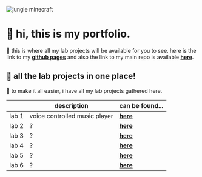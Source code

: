 ![jungle minecraft](https://i.pinimg.com/originals/df/13/50/df13500995d7a504f45038d3fd2e1abf.gif)

# 🦝 hi, this is my portfolio.
🌿 this is where all my lab projects will be available for you to see. here is the link to my **[github pages](https://nvnchi.github.io/DEV5-myportfolio/)** and also the link to my main repo is available **[here](https://github.com/Nvnchi/dev5-portfolios-2023)**.

## 🦝 all the lab projects in one place!

🌿 to make it all easier, i have all my lab projects gathered here.

||description|can be found...|
|-----|-------------------------------|-----------------------------|
|lab 1|voice controlled music player|**[here](https://github.com/Nvnchi/lab1)**|
|lab 2|?|**[here](#)**|
|lab 3|?|**[here](#)**|
|lab 4|?|**[here](#)**|
|lab 5|?|**[here](#)**|
|lab 6|?|**[here](#)**|

